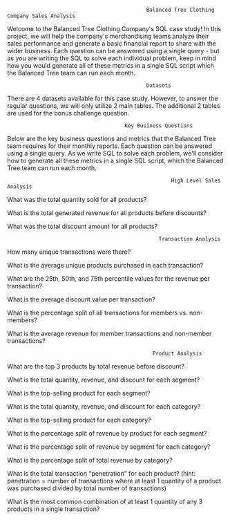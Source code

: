                                                 Balanced Tree Clothing Company Sales Analysis

Welcome to the Balanced Tree Clothing Company's SQL case study! In this project, we will help the company's merchandising teams analyze their sales performance and generate a basic financial report to share with the wider business. Each question can be answered using a single query - but as you are writing the SQL to solve each individual problem, keep in mind how you would generate all of these metrics in a single SQL script which the Balanced Tree team can run each month.

                                                 Datasets
There are 4 datasets available for this case study. However, to answer the regular questions, we will only utilize 2 main tables. The additional 2 tables are used for the bonus challenge question.

                                          Key Business Questions
Below are the key business questions and metrics that the Balanced Tree team requires for their monthly reports. Each question can be answered using a single query. As we write SQL to solve each problem, we'll consider how to generate all these metrics in a single SQL script, which the Balanced Tree team can run each month.

                                                         High Level Sales Analysis
What was the total quantity sold for all products?

What is the total generated revenue for all products before discounts?

What was the total discount amount for all products?

                                                     Transaction Analysis
How many unique transactions were there?

What is the average unique products purchased in each transaction?

What are the 25th, 50th, and 75th percentile values for the revenue per transaction?

What is the average discount value per transaction?

What is the percentage split of all transactions for members vs. non-members?

What is the average revenue for member transactions and non-member transactions?
                                                   
                                                   Product Analysis
What are the top 3 products by total revenue before discount?

What is the total quantity, revenue, and discount for each segment?

What is the top-selling product for each segment?

What is the total quantity, revenue, and discount for each category?

What is the top-selling product for each category?

What is the percentage split of revenue by product for each segment?

What is the percentage split of revenue by segment for each category?

What is the percentage split of total revenue by category?

What is the total transaction "penetration" for each product? (hint: penetration = number of transactions where at least 1 quantity of a product was purchased divided by total number of transactions)

What is the most common combination of at least 1 quantity of any 3 products in a single transaction?






